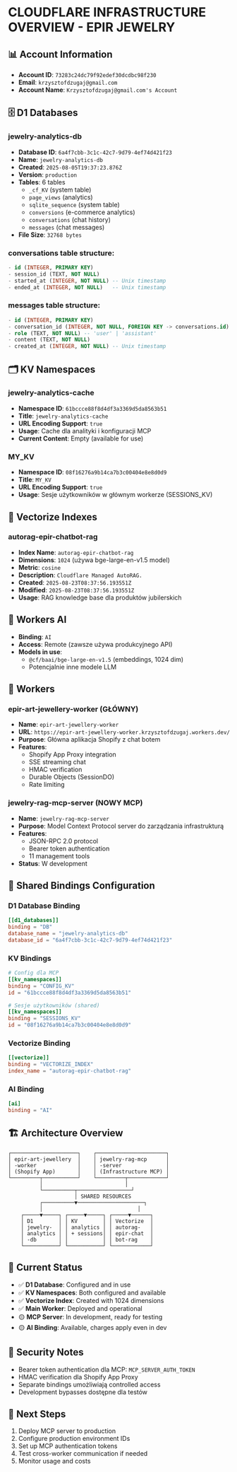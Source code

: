 # CLOUDFLARE INFRASTRUCTURE OVERVIEW - EPIR JEWELRY

## 📊 Account Information
- **Account ID**: `73283c24dc79f92edef30dcdbc98f230`
- **Email**: `krzysztofdzugaj@gmail.com`
- **Account Name**: `Krzysztofdzugaj@gmail.com's Account`

## 🗄️ D1 Databases

### jewelry-analytics-db
- **Database ID**: `6a4f7cbb-3c1c-42c7-9d79-4ef74d421f23`
- **Name**: `jewelry-analytics-db`
- **Created**: `2025-08-05T19:37:23.876Z`
- **Version**: `production`
- **Tables**: 6 tables
  - `_cf_KV` (system table)
  - `page_views` (analytics)
  - `sqlite_sequence` (system table)
  - `conversions` (e-commerce analytics)
  - `conversations` (chat history)
  - `messages` (chat messages)
- **File Size**: `32768 bytes`

### conversations table structure:
```sql
- id (INTEGER, PRIMARY KEY)
- session_id (TEXT, NOT NULL)
- started_at (INTEGER, NOT NULL) -- Unix timestamp
- ended_at (INTEGER, NOT NULL)   -- Unix timestamp
```

### messages table structure:
```sql
- id (INTEGER, PRIMARY KEY)
- conversation_id (INTEGER, NOT NULL, FOREIGN KEY -> conversations.id)
- role (TEXT, NOT NULL) -- 'user' | 'assistant'
- content (TEXT, NOT NULL)
- created_at (INTEGER, NOT NULL) -- Unix timestamp
```

## 🗂️ KV Namespaces

### jewelry-analytics-cache
- **Namespace ID**: `61bccce88f8d4df3a3369d5da8563b51`
- **Title**: `jewelry-analytics-cache`
- **URL Encoding Support**: `true`
- **Usage**: Cache dla analityki i konfiguracji MCP
- **Current Content**: Empty (available for use)

### MY_KV
- **Namespace ID**: `08f16276a9b14ca7b3c00404e8e8d0d9`
- **Title**: `MY_KV`
- **URL Encoding Support**: `true`
- **Usage**: Sesje użytkowników w głównym workerze (SESSIONS_KV)

## 🧮 Vectorize Indexes

### autorag-epir-chatbot-rag
- **Index Name**: `autorag-epir-chatbot-rag`
- **Dimensions**: `1024` (używa bge-large-en-v1.5 model)
- **Metric**: `cosine`
- **Description**: `Cloudflare Managed AutoRAG.`
- **Created**: `2025-08-23T08:37:56.193551Z`
- **Modified**: `2025-08-23T08:37:56.193551Z`
- **Usage**: RAG knowledge base dla produktów jubilerskich

## 🤖 Workers AI
- **Binding**: `AI`
- **Access**: Remote (zawsze używa produkcyjnego API)
- **Models in use**:
  - `@cf/baai/bge-large-en-v1.5` (embeddings, 1024 dim)
  - Potencjalnie inne modele LLM

## 👷 Workers

### epir-art-jewellery-worker (GŁÓWNY)
- **Name**: `epir-art-jewellery-worker`
- **URL**: `https://epir-art-jewellery-worker.krzysztofdzugaj.workers.dev/`
- **Purpose**: Główna aplikacja Shopify z chat botem
- **Features**: 
  - Shopify App Proxy integration
  - SSE streaming chat
  - HMAC verification
  - Durable Objects (SessionDO)
  - Rate limiting

### jewelry-rag-mcp-server (NOWY MCP)
- **Name**: `jewelry-rag-mcp-server`
- **Purpose**: Model Context Protocol server do zarządzania infrastrukturą
- **Features**:
  - JSON-RPC 2.0 protocol
  - Bearer token authentication
  - 11 management tools
- **Status**: W development

## 🔧 Shared Bindings Configuration

### D1 Database Binding
```toml
[[d1_databases]]
binding = "DB"
database_name = "jewelry-analytics-db"
database_id = "6a4f7cbb-3c1c-42c7-9d79-4ef74d421f23"
```

### KV Bindings
```toml
# Config dla MCP
[[kv_namespaces]]
binding = "CONFIG_KV"
id = "61bccce88f8d4df3a3369d5da8563b51"

# Sesje użytkowników (shared)
[[kv_namespaces]]
binding = "SESSIONS_KV"
id = "08f16276a9b14ca7b3c00404e8e8d0d9"
```

### Vectorize Binding
```toml
[[vectorize]]
binding = "VECTORIZE_INDEX"
index_name = "autorag-epir-chatbot-rag"
```

### AI Binding
```toml
[ai]
binding = "AI"
```

## 🏗️ Architecture Overview

```
┌─────────────────────┐    ┌──────────────────────┐
│ epir-art-jewellery  │    │ jewelry-rag-mcp      │
│ -worker             │    │ -server              │
│ (Shopify App)       │    │ (Infrastructure MCP) │
└─────────┬───────────┘    └─────────┬────────────┘
          │                          │
          └──────────┬─────────────────┘
                     │ SHARED RESOURCES
          ┌──────────▼─────────────────────┐
          │                              │
    ┌─────▼─────┐ ┌─────▼─────┐ ┌─────▼──────┐
    │ D1        │ │ KV        │ │ Vectorize  │
    │ jewelry-  │ │ analytics │ │ autorag-   │
    │ analytics │ │ + sessions│ │ epir-chat  │
    │ -db       │ │           │ │ bot-rag    │
    └───────────┘ └───────────┘ └────────────┘
```

## 🚦 Current Status
- ✅ **D1 Database**: Configured and in use
- ✅ **KV Namespaces**: Both configured and available
- ✅ **Vectorize Index**: Created with 1024 dimensions
- ✅ **Main Worker**: Deployed and operational
- 🟡 **MCP Server**: In development, ready for testing
- 🟡 **AI Binding**: Available, charges apply even in dev

## 🔐 Security Notes
- Bearer token authentication dla MCP: `MCP_SERVER_AUTH_TOKEN`
- HMAC verification dla Shopify App Proxy
- Separate bindings umożliwiają controlled access
- Development bypasses dostępne dla testów

## 📝 Next Steps
1. Deploy MCP server to production
2. Configure production environment IDs
3. Set up MCP authentication tokens
4. Test cross-worker communication if needed
5. Monitor usage and costs